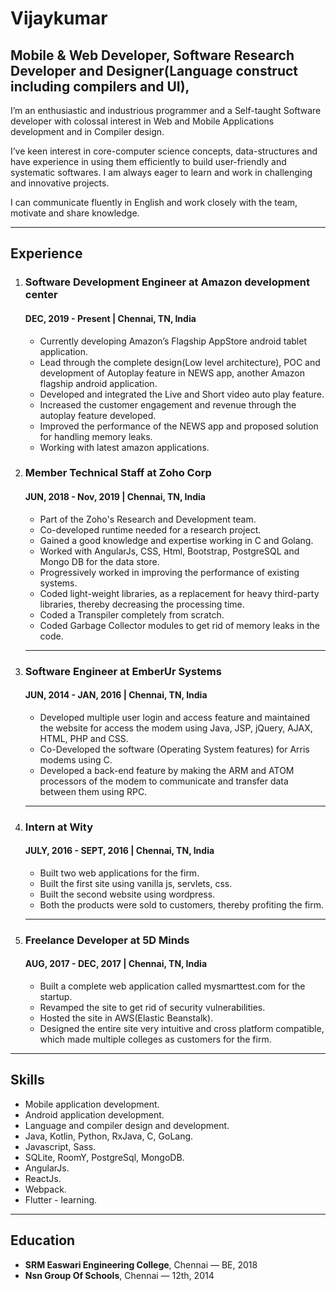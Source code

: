 # Vijaykumar

## Mobile & Web Developer, Software Research Developer and Designer(Language construct including compilers and UI),

I’m an enthusiastic and industrious programmer and a Self-taught Software developer with colossal interest in Web and Mobile Applications development and in Compiler design.

I’ve keen interest in core-computer science concepts, data-structures and have experience in using them efficiently to build user-friendly and systematic softwares.
I am always eager to learn and work in challenging and innovative projects.

I can communicate fluently in English and work closely with the team, motivate and share knowledge.

---

## Experience

1. ### **Software Development Engineer** at **Amazon development center**

   #### **DEC, 2019 - Present** | Chennai, TN, India

   - Currently developing Amazon’s Flagship AppStore android tablet application.
   - Lead through the complete design(Low level architecture), POC and development of Autoplay feature in NEWS app, another Amazon flagship android application.
   - Developed and integrated the Live and Short video auto play feature.
   - Increased the customer engagement and revenue through the autoplay feature developed.
   - Improved the performance of the NEWS app and proposed solution for handling memory leaks.
   - Working with latest amazon applications.

1. ### **Member Technical Staff** at **Zoho Corp**

   #### **JUN, 2018 - Nov, 2019** | Chennai, TN, India

   - Part of the Zoho's Research and Development team.
   - Co-developed runtime needed for a research project.
   - Gained a good knowledge and expertise working in C and Golang.
   - Worked with AngularJs, CSS, Html, Bootstrap, PostgreSQL and Mongo DB for the data store.
   - Progressively worked in improving the performance of existing systems.
   - Coded light-weight libraries, as a replacement for heavy third-party libraries, thereby decreasing the processing time.
   - Coded a Transpiler completely from scratch.
   - Coded Garbage Collector modules to get rid of memory leaks in the code.

   ***

1. ### **Software Engineer** at **EmberUr Systems**

   #### **JUN, 2014 - JAN, 2016** | Chennai, TN, India

   - Developed multiple user login and access feature and maintained the website for access the modem using Java, JSP, jQuery, AJAX, HTML, PHP and CSS.
   - Co-Developed the software (Operating System features) for Arris modems using C.
   - Developed a back-end feature by making the ARM and ATOM processors of the modem to communicate and transfer data between them using RPC.

   ***

1. ### **Intern** at **Wity**

   #### **JULY, 2016 - SEPT, 2016** | Chennai, TN, India

   - Built two web applications for the firm.
   - Built the first site using vanilla js, servlets, css.
   - Built the second website using wordpress.
   - Both the products were sold to customers, thereby profiting the firm.

   ***

1. ### **Freelance Developer** at **5D Minds**
   #### **AUG, 2017 - DEC, 2017** | Chennai, TN, India
   - Built a complete web application called mysmarttest.com for the startup.
   - Revamped the site to get rid of security vulnerabilities.
   - Hosted the site in AWS(Elastic Beanstalk).
   - Designed the entire site very intuitive and cross platform compatible, which made multiple colleges as customers for the firm.

---

## Skills

- Mobile application development.
- Android application development.
- Language and compiler design and development.
- Java, Kotlin, Python, RxJava, C, GoLang.
- Javascript, Sass.
- SQLite, RoomY, PostgreSql, MongoDB.
- AngularJs.
- ReactJs.
- Webpack.
- Flutter - learning.

---

## Education

- **SRM Easwari Engineering College**, Chennai — BE, 2018
- **Nsn Group Of Schools**, Chennai — 12th, 2014

<!-- ## Resume Will be updated soon... -->
